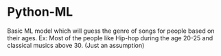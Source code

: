 # Python-ML
Basic ML model which will guess the genre of songs for people based on their ages. Ex: Most of the people like Hip-hop during the age 20-25 and classical musics above 30. (Just an assumption)
